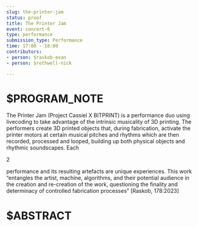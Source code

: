 ```yaml
---
slug: the-printer-jam
status: proof
title: The Printer Jam
event: concert-6
type: performance
submission_type: Performance
time: 17:00 - 18:00
contributors:
- person: $raskob-evan
- person: $rothwell-nick

---
```


# $PROGRAM_NOTE

The Printer Jam (Project Cassiel X BITPRINT) is a performance duo using
livecoding to take advantage of the intrinsic musicality of 3D printing. The
performers create 3D printed objects that, during fabrication, activate the printer
motors at certain musical pitches and rhythms which are then recorded, processed
and looped, building up both physical objects and rhythmic soundscapes. Each

2

performance and its resulting artefacts are unique experiences. This work
“entangles the artist, machine, algorithms, and their potential audience in the
creation and re-creation of the work, questioning the finality and determinacy of
controlled fabrication processes” [Raskob, 178:2023]

# $ABSTRACT




